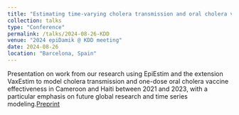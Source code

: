 ```yaml
---
title: "Estimating time-varying cholera transmission and oral cholera vaccine effectiveness in Haiti and Cameroon, 2021-2023"
collection: talks
type: "Conference"
permalink: /talks/2024-08-26-KDD
venue: "2024 epiDamik @ KDD meeting"
date: 2024-08-26
location: "Barcelona, Spain"
---
```


Presentation on work from our research using EpiEstim and the extension VaxEstim to model cholera transmission and one-dose oral cholera vaccine effectiveness in Cameroon and Haiti between 2021 and 2023, with a particular emphasis on future global research and time series modeling.[Preprint](https://www.medrxiv.org/content/10.1101/2024.06.12.24308792v2)